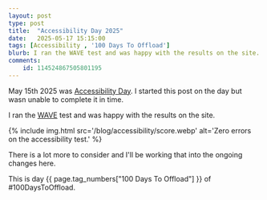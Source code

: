 ```yaml
---
layout: post
type: post
title:  "Accessibility Day 2025"
date:   2025-05-17 15:15:00
tags: [Accessibility , '100 Days To Offload']
blurb: I ran the WAVE test and was happy with the results on the site. There is a lot more to consider and I'll be working that into the ongoing changes here.
comments:
    id: 114524867505801195
---
```


May 15th 2025 was [Accessibility Day]. I started this post on the day but wasn unable to complete it in time. 

I ran the [WAVE] test and was happy with the results on the site. 

{% include img.html src='/blog/accessibility/score.webp' alt='Zero errors on the accessibility test.' %}

There is a lot more to consider and I'll be working that into the ongoing changes here.

This is day {{ page.tag_numbers["100 Days To Offload"] }}  of #100DaysToOffload.


[Accessibility Day]: https://accessibility.day/
[WAVE]: https://wave.webaim.org
